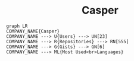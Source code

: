 <h1 align="center">Casper</h1>

```mermaid
graph LR
COMPANY_NAME{Casper}
COMPANY_NAME ---> U{Users} ---> UN[23]
COMPANY_NAME ---> R{Repositories} ---> RN[555]
COMPANY_NAME ---> G{Gists} ---> GN[6]
COMPANY_NAME ---> ML{Most Used<br>Languages}
```
